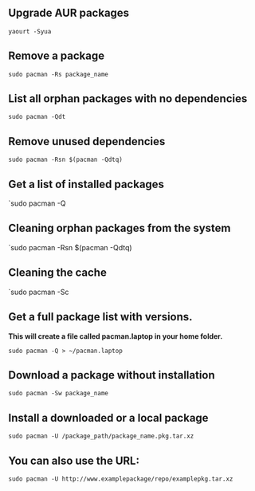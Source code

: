 ## Upgrade AUR packages
`yaourt -Syua`

## Remove a package 
`sudo pacman -Rs package_name`

## List all orphan packages with no dependencies
`sudo pacman -Qdt`

## Remove unused dependencies
`sudo pacman -Rsn $(pacman -Qdtq)`

## Get a list of installed packages
`sudo pacman -Q

## Cleaning orphan packages from the system
`sudo pacman -Rsn $(pacman -Qdtq)

## Cleaning the cache
`sudo pacman -Sc

## Get a full package list with versions.
**This will create a file called pacman.laptop in your home folder.**

`sudo pacman -Q > ~/pacman.laptop`

## Download a package without installation
`sudo pacman -Sw package_name`

## Install a downloaded or a local package
`sudo pacman -U /package_path/package_name.pkg.tar.xz`

## You can also use the URL:
`sudo pacman -U http://www.examplepackage/repo/examplepkg.tar.xz`
